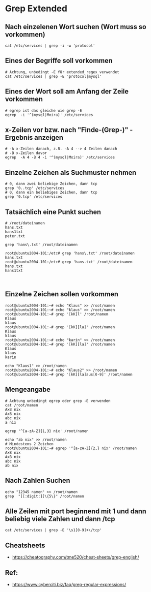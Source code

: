 # Grep Extended 

## Nach einzelenen Wort suchen (Wort muss so vorkommen) 

```
cat /etc/services | grep -i -w 'protocol'
```

## Eines der Begriffe soll vorkommen 

```
# Achtung, unbedingt -E für extended regex verwendet 
cat /etc/services | grep -E 'protocol|mysql' 
```

## Eines der Wort soll am Anfang der Zeile vorkommen 

```
# egrep ist das gleiche wie grep -E 
egrep  -i '^(mysql|Moira)' /etc/services
```

## x-Zeilen vor bzw. nach "Finde-(Grep-)"  - Ergebnis anzeigen

```
# -A x-Zeilen danach, z.B. -A 4 --> 4 Zeilen danach 
# -B x-Zeilen davor 
egrep  -A 4 -B 4 -i '^(mysql|Moira)' /etc/services
```

## Einzelne Zeichen als Suchmuster nehmen 

```
# 0, dann zwei beliebige Zeichen, dann tcp 
grep '0..tcp' /etc/services
# 0, dann ein beliebiges Zeichen, dann tcp 
grep '0.tcp' /etc/services 

```

## Tatsächlich eine Punkt suchen 

```
# /root/dateinamen 
hans.txt 
hans1txt
peter.txt

grep 'hans\.txt' /root/dateinamen 

root@ubuntu2004-101:/etc# grep 'hans\.txt' /root/dateinamen
hans.txt
root@ubuntu2004-101:/etc# grep 'hans.txt' /root/dateinamen
hans.txt
hans1txt



```

## Einzelne Zeichen sollen vorkommen 

```
root@ubuntu2004-101:~# echo "Klaus" >> /root/namen
root@ubuntu2004-101:~# echo "klaus" >> /root/namen
root@ubuntu2004-101:~# grep '[kK]l' /root/namen
Klaus
klaus
root@ubuntu2004-101:~# grep '[kK][la]' /root/namen
Klaus
klaus
root@ubuntu2004-101:~# echo "karin" >> /root/namen
root@ubuntu2004-101:~# grep '[kK][la]' /root/namen
Klaus
klaus
karin
```

```
echo "Klaus1" >> /root/namen
root@ubuntu2004-101:~# echo "Klaus2" >> /root/namen
root@ubuntu2004-101:~# grep '[kK][la]aus[0-9]' /root/namen
```

## Mengeangabe 

```
# Achtung unbedingt egrep oder grep -E verwenden 
cat /root/namen
AxB nix
AxB nix
abc nix
a nix

egrep '^[a-zA-Z]{1,3} nix' /root/namen
```

```
echo "ab nix" >> /root/namen
# Mindestens 2 Zeichen 
root@ubuntu2004-101:~# egrep '^[a-zA-Z]{2,} nix' /root/namen
AxB nix
AxB nix
abc nix
ab nix
```

## Nach Zahlen Suchen 

```
echo "12345 namen" >> /root/namen 
grep  "[[:digit:]]\{5\}" /root/namen
```

## Alle Zeilen mit port beginnend mit 1 und dann beliebig viele Zahlen und dann /tcp 

```
cat /etc/services | grep -E '\s1[0-9]+\/tcp'
```

## Cheatsheets 

  * https://cheatography.com/tme520/cheat-sheets/grep-english/





## Ref:

  * https://www.cyberciti.biz/faq/grep-regular-expressions/
